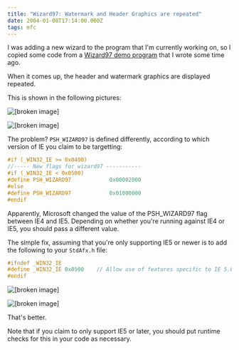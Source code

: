 ```yaml
---
title: "Wizard97: Watermark and Header Graphics are repeated"
date: 2004-01-08T17:14:00.000Z
tags: mfc
---
```

I was adding a new wizard to the program that I'm currently working on, so I copied some code from a [Wizard97 demo program](/node/view/214) that I wrote some time ago.

When it comes up, the header and watermark graphics are displayed repeated.

This is shown in the following pictures:

![[broken image]](/system/files?file=ce6a83801bd16839db16c54b3188c904-27.png)

![[broken image]](/system/files?file=58b05661d2f05bdcc20646c386a1b45d-26.png)

The problem? `PSH_WIZARD97` is defined differently, according to which version of IE you claim to be targetting:

```c
#if (_WIN32_IE >= 0x0400)
//----- New flags for wizard97 -----------
#if (_WIN32_IE < 0x0500)
#define PSH_WIZARD97            0x00002000
#else
#define PSH_WIZARD97            0x01000000
#endif
```

Apparently, Microsoft changed the value of the PSH_WIZARD97 flag between IE4 and IE5\. Depending on whether you're running against IE4 or IE5, you should pass a different value.

The simple fix, assuming that you're only supporting IE5 or newer is to add the following to your `StdAfx.h` file:

```c
#ifndef _WIN32_IE
#define _WIN32_IE 0x0500	// Allow use of features specific to IE 5.0 or later.
#endif
```

![[broken image]](/system/files?file=ee21e3d40ae5d0ec3a103a3630d9c321-29.png)

![[broken image]](/system/files?file=32c517fe7d65b567370d8289097a7380-28.png)

That's better.

Note that if you claim to only support IE5 or later, you should put runtime checks for this in your code as necessary.
